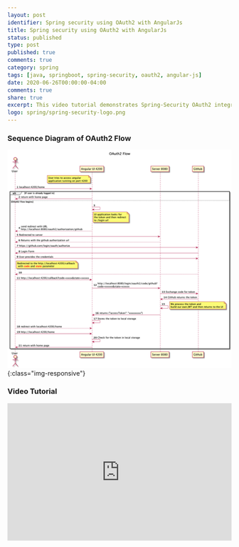 ```yaml
---
layout: post
identifier: Spring security using OAuth2 with AngularJs
title: Spring security using OAuth2 with AngularJs
status: published
type: post
published: true
comments: true
category: spring
tags: [java, springboot, spring-security, oauth2, angular-js]
date: 2020-06-26T00:00:00-04:00
comments: true
share: true
excerpt: This video tutorial demonstrates Spring-Security OAuth2 integration Angular JS 8. 
logo: spring/spring-security-logo.png
---
```

<style nonce="jsbl0g5">
.videoWrapper {
    position: relative;
    padding-bottom: 56.25%; /* 16:9 */
    padding-top: 25px;
    height: 0;
}
.videoWrapper iframe {
    position: absolute;
    top: 0;
    left: 0;
    width: 100%;
    height: 100%;
}
</style>
### Sequence Diagram of OAuth2 Flow

![OAuth2Flow](/public/images/spring/OAuthFlow.png){:class="img-responsive"}

### Video Tutorial

<div class="videoWrapper">
    <iframe width="560" height="315" src="https://www.youtube.com/embed/znwuUgqKo_o" frameborder="0" allow="accelerometer; autoplay; encrypted-media; gyroscope; picture-in-picture" allowfullscreen></iframe>
</div>
